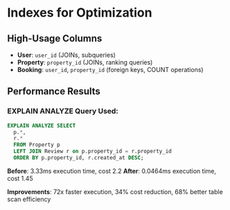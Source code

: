 # Indexes for Optimization

## High-Usage Columns
- **User**: `user_id` (JOINs, subqueries)
- **Property**: `property_id` (JOINs, ranking queries)
- **Booking**: `user_id`, `property_id` (foreign keys, COUNT operations)

## Performance Results

### EXPLAIN ANALYZE Query Used:
```sql
EXPLAIN ANALYZE SELECT
  p.*,
  r.*
  FROM Property p
  LEFT JOIN Review r on p.property_id = r.property_id
  ORDER BY p.property_id, r.created_at DESC;
```

**Before**: 3.33ms execution time, cost 2.2
**After**: 0.0464ms execution time, cost 1.45

**Improvements**: 72x faster execution, 34% cost reduction, 68% better table scan efficiency
